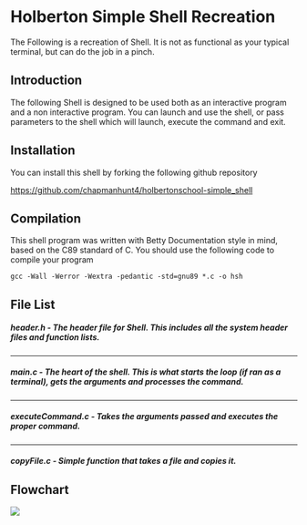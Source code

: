 
# Holberton Simple Shell Recreation

The Following is a recreation of Shell. It is not as functional as your typical terminal, but can do the job in a pinch. 




## Introduction

The following Shell is designed to be used both as an interactive program and a non interactive program. You can launch and use the shell, or pass parameters to the shell which will launch, execute the command and exit. 


## Installation

You can install this shell by forking the following github repository

https://github.com/chapmanhunt4/holbertonschool-simple_shell


## Compilation

This shell program was written with Betty Documentation style in mind, based on the C89 standard of C. You should use the following code to compile your program

```
gcc -Wall -Werror -Wextra -pedantic -std=gnu89 *.c -o hsh
```


## File List

##### header.h - The header file for Shell. This includes all the system header files and function lists.
____
##### main.c - The heart of the shell. This is what starts the loop (if ran as a terminal), gets the arguments and processes the command.
____
##### executeCommand.c - Takes the arguments passed and executes the proper command.
____
##### copyFile.c - Simple function that takes a file and copies it.
## Flowchart

<img src="https://docs.google.com/drawings/d/1M1wMgA3R6Mg9JBor2gl3jRU1vyzcAPqbprLeMRyIblE/edit"/>
